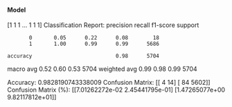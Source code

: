 #### Model
[1 1 1 ... 1 1 1]
Classification Report:
              precision    recall  f1-score   support

           0       0.05      0.22      0.08        18
           1       1.00      0.99      0.99      5686

    accuracy                           0.98      5704
   macro avg       0.52      0.60      0.53      5704
weighted avg       0.99      0.98      0.99      5704

Accuracy: 0.9828190743338009
Confusion Matrix:
[[   4   14]
 [  84 5602]]
Confusion Matrix (%):
[[7.01262272e-02 2.45441795e-01]
 [1.47265077e+00 9.82117812e+01]]
